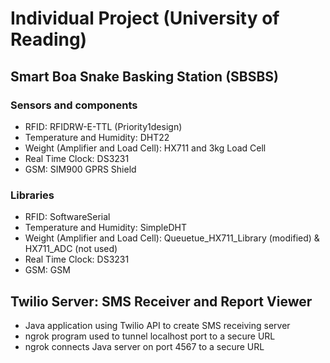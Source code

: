 # Individual Project (University of Reading)

## Smart Boa Snake Basking Station (SBSBS)

### Sensors and components
* RFID: RFIDRW-E-TTL (Priority1design)
* Temperature and Humidity: DHT22
* Weight (Amplifier and Load Cell): HX711 and 3kg Load Cell
* Real Time Clock: DS3231
* GSM: SIM900 GPRS Shield

### Libraries
* RFID: SoftwareSerial
* Temperature and Humidity: SimpleDHT
* Weight (Amplifier and Load Cell): Queuetue\_HX711\_Library (modified) & HX711\_ADC (not used)
* Real Time Clock: DS3231
* GSM: GSM

## Twilio Server: SMS Receiver and Report Viewer

* Java application using Twilio API to create SMS receiving server
* ngrok program used to tunnel localhost port to a secure URL
* ngrok connects Java server on port 4567 to a secure URL
